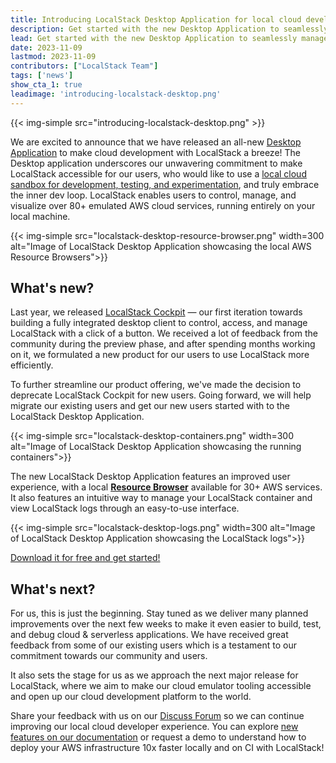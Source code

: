 ```yaml
---
title: Introducing LocalStack Desktop Application for local cloud development & testing
description: Get started with the new Desktop Application to seamlessly manage your LocalStack container while developing, testing, and debugging your cloud & serverless applications.
lead: Get started with the new Desktop Application to seamlessly manage your LocalStack container while developing, testing, and debugging your cloud & serverless applications.
date: 2023-11-09
lastmod: 2023-11-09
contributors: ["LocalStack Team"]
tags: ['news']
show_cta_1: true
leadimage: 'introducing-localstack-desktop.png'
---
```


{{< img-simple src="introducing-localstack-desktop.png" >}}

We are excited to announce that we have released an all-new [Desktop Application](https://localstack.cloud/products/desktop/) to make cloud development with LocalStack a breeze! The Desktop application underscores our unwavering commitment to make LocalStack accessible for our users, who would like to use a [local cloud sandbox for development, testing, and experimentation](https://localstack.cloud/solutions/cloud-emulation/), and truly embrace the inner dev loop. LocalStack enables users to control, manage, and visualize over 80+ emulated AWS cloud services, running entirely on your local machine.

{{< img-simple src="localstack-desktop-resource-browser.png" width=300 alt="Image of LocalStack Desktop Application showcasing the local AWS Resource Browsers">}}

## What's new?

Last year, we released [LocalStack Cockpit](https://localstack.cloud/blog/2022-02-07-localstack-cockpit/) — our first iteration towards building a fully integrated desktop client to control, access, and manage LocalStack with a click of a button. We received a lot of feedback from the community during the preview phase, and after spending months working on it, we formulated a new product for our users to use LocalStack more efficiently.

To further streamline our product offering, we've made the decision to deprecate LocalStack Cockpit for new users. Going forward, we will help migrate our existing users and get our new users started with to the LocalStack Desktop Application.

{{< img-simple src="localstack-desktop-containers.png" width=300 alt="Image of LocalStack Desktop Application showcasing the running containers">}}

The new LocalStack Desktop Application features an improved user experience, with a local  [**Resource Browser**](https://docs.localstack.cloud/user-guide/web-application/resource-browser/)  available for 30+ AWS services. It also features an intuitive way to manage your LocalStack container and view LocalStack logs through an easy-to-use interface.

{{< img-simple src="localstack-desktop-logs.png" width=300 alt="Image of LocalStack Desktop Application showcasing the LocalStack logs">}}

[Download it for free and get started!](https://app.localstack.cloud/download)

## What's next?

For us, this is just the beginning. Stay tuned as we deliver many planned improvements over the next few weeks to make it even easier to build, test, and debug cloud & serverless applications. We have received great feedback from some of our existing users which is a testament to our commitment towards our community and users. 

It also sets the stage for us as we approach the next major release for LocalStack, where we aim to make our cloud emulator tooling accessible and open up our cloud development platform to the world.

Share your feedback with us on our [Discuss Forum](https://discuss.localstack.cloud) so we can continue improving our local cloud developer experience. You can explore [new features on our documentation](https://docs.localstack.cloud/user-guide/tools/localstack-desktop/) or request a demo to understand how to deploy your AWS infrastructure 10x faster locally and on CI with LocalStack!
